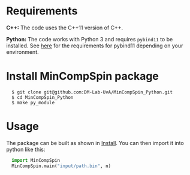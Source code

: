 # Requirements
**C++:**  The code uses the C++11 version of C++.

**Python:** The code works with Python 3 and requires `pybind11` to be installed. See [here](https://pybind11.readthedocs.io/en/stable/basics.html) for the requirements for pybind11 depending on your environment. 

# Install MinCompSpin package

```console
  $ git clone git@github.com:DM-Lab-UvA/MinCompSpin_Python.git
  $ cd MinCompSpin_Python
  $ make py_module
```

# Usage

The package can be built as shown in [Install](#install).
You can then import it into python like this:
```python
  import MinCompSpin
  MinCompSpin.main("input/path.bin", n)
```
